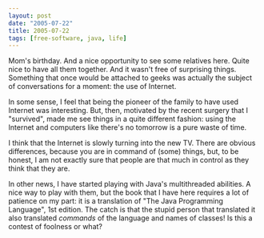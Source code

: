 ```yaml
---
layout: post
date: "2005-07-22"
title: 2005-07-22
tags: [free-software, java, life]
---
```

Mom's birthday. And a nice opportunity to see some relatives here.
Quite nice to have all them together. And it wasn't free of
surprising things. Something that once would be attached to geeks
was actually the subject of conversations for a moment: the use of
Internet.

In some sense, I feel that being the pioneer of the family to have
used Internet was interesting. But, then, motivated by the recent
surgery that I "survived", made me see things in a quite different
fashion: using the Internet and computers like there's no tomorrow
is a pure waste of time.

I think that the Internet is slowly turning into the new TV. There
are obvious differences, because you are in command of (some)
things, but, to be honest, I am not exactly sure that people are
that much in control as they think that they are.

In other news, I have started playing with Java's multithreaded
abilities. A nice way to play with them, but the book that I have
here requires a lot of patience on my part: it is a translation of
"The Java Programming Language", 1st edition. The catch is that the
stupid person that translated it also translated *commands* of the
language and names of classes! Is this a contest of foolness or
what?



